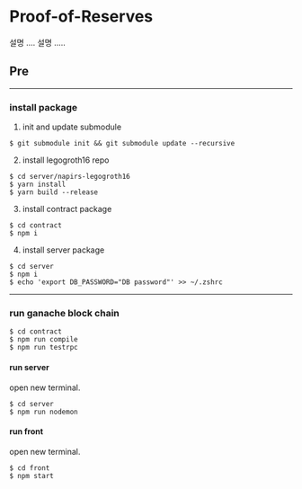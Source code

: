 # Proof-of-Reserves

설명 .... 설명 .....


## Pre

-------------

### install package

1. init and update submodule
```
$ git submodule init && git submodule update --recursive
```  

2. install legogroth16 repo
```
$ cd server/napirs-legogroth16
$ yarn install
$ yarn build --release
```

3. install contract package
```
$ cd contract
$ npm i
```

4. install server package
```
$ cd server
$ npm i
$ echo 'export DB_PASSWORD="DB password"' >> ~/.zshrc 
```
-------------
### run ganache block chain

```
$ cd contract
$ npm run compile
$ npm run testrpc
```

#### run server
open new terminal.  
```
$ cd server 
$ npm run nodemon
```

#### run front 
open new terminal.  
```
$ cd front
$ npm start
```



